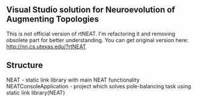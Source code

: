 ## Visual Studio solution for Neuroevolution of Augmenting Topologies

This is not official version of rtNEAT.
I'm refactoring it and removing obsolete part for better understanding.
You can get original version here: http://nn.cs.utexas.edu/?rtNEAT

## Structure
NEAT - static link library with main NEAT functionality
NEATConsoleApplication - project which solves pole-balancing task using static link library(NEAT)
